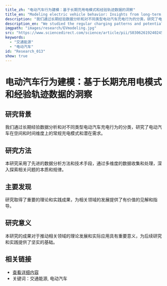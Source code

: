 ```yaml
---
title_zh: "电动汽车行为建模：基于长期充用电模式和经验轨迹数据的洞察"
title_en: "Modeling electric vehicle behavior: Insights from long-term charging and energy consumption patterns through empirical trajectory data"
description: "我们通过长期经验数据分析和对不同类型电动汽车充电行为的分类，研究了电动汽车在空间和时间维度上的常规充电模式和潜在需求。"
description_en: "We studied the regular charging patterns and potential demand of electric vehicles in spatial and temporal dimensions through long-term empirical data analysis and classification of charging behaviors of different types of electric vehicles."
imgpath: "images/research/EVmodeling.jpg"
src: "https://www.sciencedirect.com/science/article/pii/S0306261924024504"
keywords:
  - "交通能源"
  - "电动汽车"
id: "Research_013"
show: true
---
```


# 电动汽车行为建模：基于长期充用电模式和经验轨迹数据的洞察
## 研究背景

我们通过长期经验数据分析和对不同类型电动汽车充电行为的分类，研究了电动汽车在空间和时间维度上的常规充电模式和潜在需求。

## 研究方法

本研究采用了先进的数据分析方法和技术手段，通过多维度的数据收集和处理，深入探索相关问题的本质和规律。

## 主要发现

研究取得了重要的理论和实践成果，为相关领域的发展提供了有价值的见解和指导。

## 研究意义

本研究的成果对于推动相关领域的理论发展和实际应用具有重要意义，为后续研究和实践提供了坚实的基础。

## 相关链接

- [查看详细内容](https://www.sciencedirect.com/science/article/pii/S0306261924024504)
- 关键词：交通能源, 电动汽车
